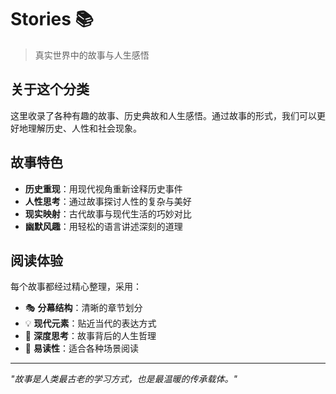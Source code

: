 # Stories 📚

> 真实世界中的故事与人生感悟

## 关于这个分类

这里收录了各种有趣的故事、历史典故和人生感悟。通过故事的形式，我们可以更好地理解历史、人性和社会现象。

## 故事特色

- **历史重现**：用现代视角重新诠释历史事件
- **人性思考**：通过故事探讨人性的复杂与美好
- **现实映射**：古代故事与现代生活的巧妙对比
- **幽默风趣**：用轻松的语言讲述深刻的道理

## 阅读体验

每个故事都经过精心整理，采用：
- 🎭 **分幕结构**：清晰的章节划分
- 💡 **现代元素**：贴近当代的表达方式  
- 🎯 **深度思考**：故事背后的人生哲理
- 📖 **易读性**：适合各种场景阅读

---

*"故事是人类最古老的学习方式，也是最温暖的传承载体。"*
